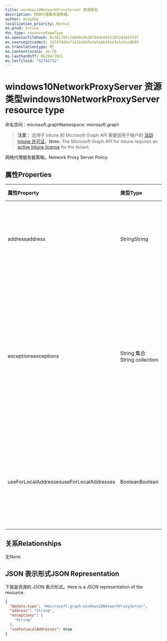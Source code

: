 ```yaml
---
title: windows10NetworkProxyServer 资源类型
description: 网络代理服务器策略。
author: dougeby
localization_priority: Normal
ms.prod: intune
doc_type: resourcePageType
ms.openlocfilehash: 0c561787c74649c6628768de691510524165f43f
ms.sourcegitcommit: 13f474d3e71d32a5dfe2efebb351e3a1a5aa9685
ms.translationtype: MT
ms.contentlocale: zh-CN
ms.lasthandoff: 06/04/2021
ms.locfileid: "52742732"
---
```

# <a name="windows10networkproxyserver-resource-type"></a><span data-ttu-id="586dc-103">windows10NetworkProxyServer 资源类型</span><span class="sxs-lookup"><span data-stu-id="586dc-103">windows10NetworkProxyServer resource type</span></span>

<span data-ttu-id="586dc-104">命名空间：microsoft.graph</span><span class="sxs-lookup"><span data-stu-id="586dc-104">Namespace: microsoft.graph</span></span>

> <span data-ttu-id="586dc-105">**注意：** 适用于 Intune 的 Microsoft Graph API 需要适用于租户的 [活动 Intune 许可证](https://go.microsoft.com/fwlink/?linkid=839381)。</span><span class="sxs-lookup"><span data-stu-id="586dc-105">**Note:** The Microsoft Graph API for Intune requires an [active Intune license](https://go.microsoft.com/fwlink/?linkid=839381) for the tenant.</span></span>

<span data-ttu-id="586dc-106">网络代理服务器策略。</span><span class="sxs-lookup"><span data-stu-id="586dc-106">Network Proxy Server Policy.</span></span>

## <a name="properties"></a><span data-ttu-id="586dc-107">属性</span><span class="sxs-lookup"><span data-stu-id="586dc-107">Properties</span></span>
|<span data-ttu-id="586dc-108">属性</span><span class="sxs-lookup"><span data-stu-id="586dc-108">Property</span></span>|<span data-ttu-id="586dc-109">类型</span><span class="sxs-lookup"><span data-stu-id="586dc-109">Type</span></span>|<span data-ttu-id="586dc-110">说明</span><span class="sxs-lookup"><span data-stu-id="586dc-110">Description</span></span>|
|:---|:---|:---|
|<span data-ttu-id="586dc-111">address</span><span class="sxs-lookup"><span data-stu-id="586dc-111">address</span></span>|<span data-ttu-id="586dc-112">String</span><span class="sxs-lookup"><span data-stu-id="586dc-112">String</span></span>|<span data-ttu-id="586dc-113">代理服务器的地址。</span><span class="sxs-lookup"><span data-stu-id="586dc-113">Address to the proxy server.</span></span> <span data-ttu-id="586dc-114">按照以下格式指定地址：<server>\[“:”<port>\]</span><span class="sxs-lookup"><span data-stu-id="586dc-114">Specify an address in the format <server>\[“:”<port>\]</span></span>|
|<span data-ttu-id="586dc-115">exceptions</span><span class="sxs-lookup"><span data-stu-id="586dc-115">exceptions</span></span>|<span data-ttu-id="586dc-116">String 集合</span><span class="sxs-lookup"><span data-stu-id="586dc-116">String collection</span></span>|<span data-ttu-id="586dc-117">不应使用代理服务器的地址。</span><span class="sxs-lookup"><span data-stu-id="586dc-117">Addresses that should not use the proxy server.</span></span> <span data-ttu-id="586dc-118">系统无法将代理服务器用于以本节点中指定的内容开头的地址。</span><span class="sxs-lookup"><span data-stu-id="586dc-118">The system will not use the proxy server for addresses beginning with what is specified in this node.</span></span>|
|<span data-ttu-id="586dc-119">useForLocalAddresses</span><span class="sxs-lookup"><span data-stu-id="586dc-119">useForLocalAddresses</span></span>|<span data-ttu-id="586dc-120">Boolean</span><span class="sxs-lookup"><span data-stu-id="586dc-120">Boolean</span></span>|<span data-ttu-id="586dc-121">指定是否应将代理服务器用于本地 (Intranet) 地址。</span><span class="sxs-lookup"><span data-stu-id="586dc-121">Specifies whether the proxy server should be used for local (intranet) addresses.</span></span>|

## <a name="relationships"></a><span data-ttu-id="586dc-122">关系</span><span class="sxs-lookup"><span data-stu-id="586dc-122">Relationships</span></span>
<span data-ttu-id="586dc-123">无</span><span class="sxs-lookup"><span data-stu-id="586dc-123">None</span></span>

## <a name="json-representation"></a><span data-ttu-id="586dc-124">JSON 表示形式</span><span class="sxs-lookup"><span data-stu-id="586dc-124">JSON Representation</span></span>
<span data-ttu-id="586dc-125">下面是资源的 JSON 表示形式。</span><span class="sxs-lookup"><span data-stu-id="586dc-125">Here is a JSON representation of the resource.</span></span>
<!-- {
  "blockType": "resource",
  "@odata.type": "microsoft.graph.windows10NetworkProxyServer"
}
-->
``` json
{
  "@odata.type": "#microsoft.graph.windows10NetworkProxyServer",
  "address": "String",
  "exceptions": [
    "String"
  ],
  "useForLocalAddresses": true
}
```




